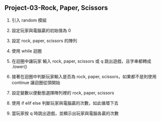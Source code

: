 ## Project-03-Rock, Paper, Scissors

1. 引入 random 模組

2. 設定玩家與電腦贏的初始值為 0

3. 設定 rock, paper, scissors 的陣列

4. 使用 while 迴圈

5. 在迴圈中讓玩家 輸入 rock, paper, scissors 或 q 跳出遊戲，且字串都轉成 .lower()

6. 接著在迴圈中判斷玩家輸入是否為 rock, paper, scissors，如果都不是則使用 continue 讓迴圈從頭開始

7. 設定變數以便動態選擇陣列裡的 rock, paper, scissors

8. 使用 if elif else 判斷玩家與電腦贏的次數，如此循環下去

9. 當玩家按 q 時跳出遊戲，並顯示出玩家與電腦各贏的次數

